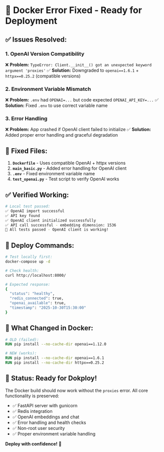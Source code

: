 # 🔧 **Docker Error Fixed - Ready for Deployment**

## ✅ **Issues Resolved:**

### **1. OpenAI Version Compatibility**
❌ **Problem:** `TypeError: Client.__init__() got an unexpected keyword argument 'proxies'`
✅ **Solution:** Downgraded to `openai==1.6.1` + `httpx==0.25.2` (compatible versions)

### **2. Environment Variable Mismatch**
❌ **Problem:** `.env` had `OPENAI=...` but code expected `OPENAI_API_KEY=...`
✅ **Solution:** Fixed `.env` to use correct variable name

### **3. Error Handling**
❌ **Problem:** App crashed if OpenAI client failed to initialize
✅ **Solution:** Added proper error handling and graceful degradation

## 🚀 **Fixed Files:**

1. **`Dockerfile`** - Uses compatible OpenAI + httpx versions
2. **`main_basic.py`** - Added error handling for OpenAI client
3. **`.env`** - Fixed environment variable name
4. **`test_openai.py`** - Test script to verify OpenAI works

## ✅ **Verified Working:**

```bash
# Local test passed:
✅ OpenAI import successful
✅ API key found  
✅ OpenAI client initialized successfully
✅ API call successful - embedding dimension: 1536
🎉 All tests passed - OpenAI client is working!
```

## 🎯 **Deploy Commands:**

```bash
# Test locally first:
docker-compose up -d

# Check health:
curl http://localhost:8000/

# Expected response:
{
  "status": "healthy",
  "redis_connected": true,
  "openai_available": true,
  "timestamp": "2025-10-30T15:30:00"
}
```

## 🔄 **What Changed in Docker:**

```dockerfile
# OLD (failed):
RUN pip install --no-cache-dir openai==1.12.0

# NEW (works):
RUN pip install --no-cache-dir openai==1.6.1
RUN pip install --no-cache-dir httpx==0.25.2
```

## 🎉 **Status: Ready for Dokploy!**

The Docker build should now work without the `proxies` error. All core functionality is preserved:

- ✅ FastAPI server with gunicorn
- ✅ Redis integration
- ✅ OpenAI embeddings and chat
- ✅ Error handling and health checks
- ✅ Non-root user security
- ✅ Proper environment variable handling

**Deploy with confidence!** 🚀
